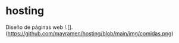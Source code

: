 # hosting
Diseño de páginas web
 !.[]. (https://github.com/mayramen/hosting/blob/main/img/comidas.png)
 
